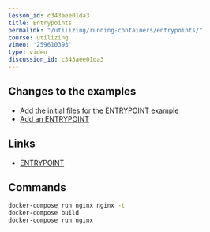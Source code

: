 ```yaml
---
lesson_id: c343aee01da3
title: Entrypoints
permalink: "/utilizing/running-containers/entrypoints/"
course: utilizing
vimeo: '259610393'
type: video
discussion_id: c343aee01da3
---
```


## Changes to the examples
* [Add the initial files for the ENTRYPOINT example](https://github.com/learndocker/docker_examples/commit/a7ead1f)
* [Add an ENTRYPOINT](https://github.com/learndocker/docker_examples/commit/1cdc3a1)

## Links
* [ENTRYPOINT](https://docs.docker.com/engine/reference/builder/#entrypoint)

## Commands
```sh
docker-compose run nginx nginx -t
docker-compose build
docker-compose run nginx
```
